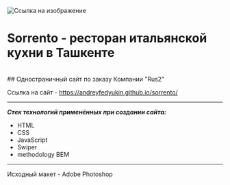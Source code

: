 ![Ссылка на изображение](https://andreyfedyukin.github.io/sorrento/img/favicon/sorrento.png)

# Sorrento - ресторан итальянской кухни в Ташкенте
<br>
## Одностраничный сайт по заказу Компании "Rus2"

Ссылка на сайт - <https://andreyfedyukin.github.io/sorrento/>

---

**_Стек технологий применённых при создании сайта:_**

- HTML
- CSS
- JavaScript
- Swiper
- methodology BEM

---

Исходный макет - Adobe Photoshop
